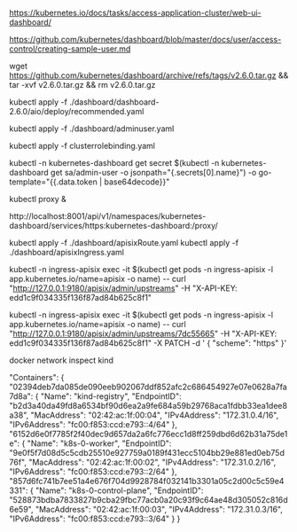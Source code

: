 https://kubernetes.io/docs/tasks/access-application-cluster/web-ui-dashboard/

https://github.com/kubernetes/dashboard/blob/master/docs/user/access-control/creating-sample-user.md

wget https://github.com/kubernetes/dashboard/archive/refs/tags/v2.6.0.tar.gz && tar -xvf v2.6.0.tar.gz && rm v2.6.0.tar.gz

kubectl apply -f ./dashboard/dashboard-2.6.0/aio/deploy/recommended.yaml

kubectl apply -f ./dashboard/adminuser.yaml

kubectl apply -f clusterrolebinding.yaml

kubectl -n kubernetes-dashboard get secret $(kubectl -n kubernetes-dashboard get sa/admin-user -o jsonpath="{.secrets[0].name}") -o go-template="{{.data.token | base64decode}}"

kubectl proxy &

http://localhost:8001/api/v1/namespaces/kubernetes-dashboard/services/https:kubernetes-dashboard:/proxy/

kubectl apply -f ./dashboard/apisixRoute.yaml
kubectl apply -f ./dashboard/apisixIngress.yaml

kubectl -n ingress-apisix exec -it $(kubectl get pods -n ingress-apisix -l app.kubernetes.io/name=apisix -o name) -- curl "http://127.0.0.1:9180/apisix/admin/upstreams" -H "X-API-KEY: edd1c9f034335f136f87ad84b625c8f1"

kubectl -n ingress-apisix exec -it $(kubectl get pods -n ingress-apisix -l app.kubernetes.io/name=apisix -o name) -- curl "http://127.0.0.1:9180/apisix/admin/upstreams/7dc55665" -H "X-API-KEY: edd1c9f034335f136f87ad84b625c8f1" -X PATCH -d '
{
    "scheme": "https"
}'

docker network inspect kind

"Containers": {
    "02394deb7da085de090eeb902067ddf852afc2c686454927e07e0628a7fa7d8a": {
        "Name": "kind-registry",
        "EndpointID": "b2d3a40da49fd8a6534bf90d6ea2a9fe684a59b29768aca1fdbb33ea1dee8a38",
        "MacAddress": "02:42:ac:1f:00:04",
        "IPv4Address": "172.31.0.4/16",
        "IPv6Address": "fc00:f853:ccd:e793::4/64"
    },
    "6152d6e0f7785f2f40dec9d657da2a6fc776ecc1d8ff259dbd6d62b31a75de1e": {
        "Name": "k8s-0-worker",
        "EndpointID": "9e0f5f7d08d5c5cdb25510e927759a0189f431ecc5104bb29e881ed0eb75d76f",
        "MacAddress": "02:42:ac:1f:00:02",
        "IPv4Address": "172.31.0.2/16",
        "IPv6Address": "fc00:f853:ccd:e793::2/64"
    },
    "857d6fc741b7ee51a4e676f704d9928784f032141b3301a05c2d00c5c59e4331": {
        "Name": "k8s-0-control-plane",
        "EndpointID": "528873bdba7833827b9cba29fbc77acb0a20c93f9c64ae48d305052c816d6e59",
        "MacAddress": "02:42:ac:1f:00:03",
        "IPv4Address": "172.31.0.3/16",
        "IPv6Address": "fc00:f853:ccd:e793::3/64"
    }
}